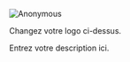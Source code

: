 ---
---

![Anonymous](/ontheroadagain/authors/domracing/anonymous.png)

Changez votre logo ci-dessus.

Entrez votre description ici.
